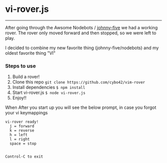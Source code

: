 # vi-rover.js
---


After going through the Awsome Nodebots / [johnny-five](https://github.com/rwaldron/johnny-five) we had a working rover. The rover only moved forward and then stopped, so we were left to play.


I decided to combine my new favorite thing (johnny-five/nodebots) and my oldest favorite thing "VI"


### Steps to use

1. Build a rover! 
2. Clone this repo `git clone https://github.com/cybo42/vim-rover`
3. Install dependencies `$ npm install`
4. Start vi-rover.js `$ node vi-rover.js`
5. Enjoy!!

When After you start up you will see the below prompt, in case you forgot your vi keymappings

```
vi-rover ready!
  j = forward
  k = reverse
  h = left
  l = right
  space = stop


Control-C to exit
```



